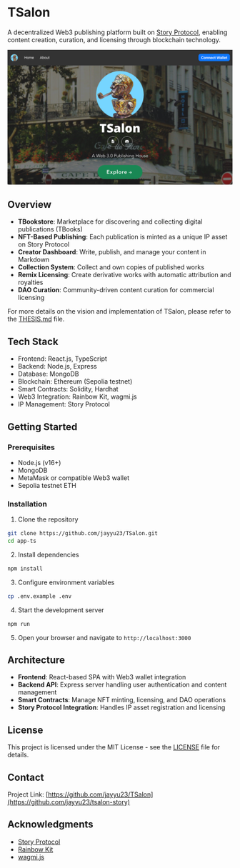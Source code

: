 # TSalon

A decentralized Web3 publishing platform built on [Story Protocol](https://www.story.foundation/), enabling content creation, curation, and licensing through blockchain technology.

![TSalon Platform](/readme-images/MUd_Image_1.png)

## Overview

- **TBookstore**: Marketplace for discovering and collecting digital publications (TBooks)
- **NFT-Based Publishing**: Each publication is minted as a unique IP asset on Story Protocol
- **Creator Dashboard**: Write, publish, and manage your content in Markdown
- **Collection System**: Collect and own copies of published works
- **Remix Licensing**: Create derivative works with automatic attribution and royalties
- **DAO Curation**: Community-driven content curation for commercial licensing

For more details on the vision and implementation of TSalon, please refer to the [THESIS.md](THESIS.md) file.

## Tech Stack

- Frontend: React.js, TypeScript
- Backend: Node.js, Express
- Database: MongoDB
- Blockchain: Ethereum (Sepolia testnet)
- Smart Contracts: Solidity, Hardhat
- Web3 Integration: Rainbow Kit, wagmi.js
- IP Management: Story Protocol

## Getting Started

### Prerequisites

- Node.js (v16+)
- MongoDB
- MetaMask or compatible Web3 wallet
- Sepolia testnet ETH

### Installation

1. Clone the repository

```bash
git clone https://github.com/jayyu23/TSalon.git
cd app-ts
```

2. Install dependencies

```bash
npm install
```

3. Configure environment variables

```bash
cp .env.example .env
```

4. Start the development server

```bash
npm run
```

5. Open your browser and navigate to `http://localhost:3000`

## Architecture

- **Frontend**: React-based SPA with Web3 wallet integration
- **Backend API**: Express server handling user authentication and content management
- **Smart Contracts**: Manage NFT minting, licensing, and DAO operations
- **Story Protocol Integration**: Handles IP asset registration and licensing

## License

This project is licensed under the MIT License - see the [LICENSE](LICENSE) file for details.

## Contact

Project Link: [https://github.com/jayyu23/TSalon](https://github.com/jayyu23/tsalon-story)

## Acknowledgments

- [Story Protocol](https://www.story.foundation/)
- [Rainbow Kit](https://www.rainbowkit.com/)
- [wagmi.js](https://wagmi.sh/)